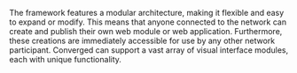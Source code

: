 The framework features a modular architecture, making it flexible and easy to expand or modify. This means that anyone
connected to the network can create and publish their own web module or web application. Furthermore, these creations
are immediately accessible for use by any other network participant. Converged can support a vast array of visual interface
modules, each with unique functionality.


